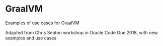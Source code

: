 # GraalVM

Examples of use cases for GraalVM

Adapted from Chris Seaton workshop in Oracle Code One 2018, with new examples and use cases
